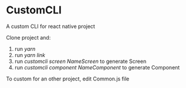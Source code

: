 # CustomCLI
A custom CLI for react native project

Clone project and:
1. run _yarn_
2. run _yarn link_
3. run _customcli screen NameScreen_  to generate Screen
3. run _customcli component NameComponent_  to generate Component


To custom for an other project, edit Common.js file
